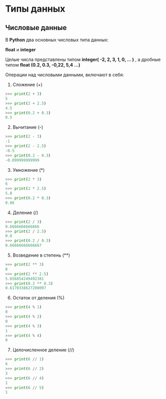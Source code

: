 # Типы данных

## Числовые данные
В **Python** два основных числовых типа данных:

**float** и **integer**

Целые числа представлены типом **integer( -2, 2, 3, 1, 0, ... )** , а дробные типом **float (0.2, 0.3, -0,22, 5,4 ...)**

Операции над числовыми данными, включают в себя:

1. Сложение (+)
```py
>>> print(2 + 3)
5
>>> print(2 + 2.5)
4.5
>>> print(0.2 + 0.3)
0.5
```
2. Вычитание (-)
```py
>>> print(2 - 3)
-1
>>> print(2 - 2.5)
-0.5
>>> print(0.2 - 0.3)
-0.099999999999
```
3. Умножение (*)
```py
>>> print(2 * 3)
6
>>> print(2 * 2.5)
5.0
>>> print(0.2 * 0.3)
0.06
```
4. Деление (/)
```py
>>> print(2 / 3)
0.6666666666666
>>> print(2 / 2.5)
0.8
>>> print(0.2 / 0.3)
0.66666666666667
```
5. Возведение в степень (**)
```py
>>> print(2 ** 3)
8
>>> print(2 ** 2.5)
5.656854249492381
>>> print(0.2 ** 0.3)
0.6170338627200097
```
6. Остаток от деления (%)
```py
>>> print(4 % 1)
0
>>> print(4 % 2)
0
>>> print(4 % 3)
1
>>> print(4 % 4)
0
```
7. Целочисленное деление (//)
```py
>>> print(6 // 1)
6
>>> print(6 // 2)
3
>>> print(6 // 4)
1
>>> print(6 // 5)
1
```